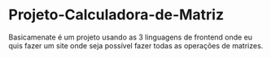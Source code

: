 ﻿# Projeto-Calculadora-de-Matriz
Basicamenate é um projeto usando as 3 linguagens de frontend onde eu quis fazer um site onde seja possível fazer todas as operações de matrizes.
